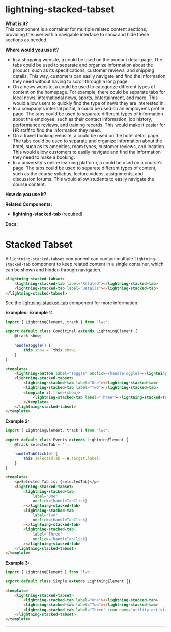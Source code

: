 # lightning-stacked-tabset

**What is it?**  
This component is a container for multiple related content sections, providing the user with a navigable interface to show and hide these sections as needed.

**Where would you use it?**
- In a shopping website, a <lightning-stacked-tabset> could be used on the product detail page. The tabs could be used to separate and organize information about the product, such as its specifications, customer reviews, and shipping details. This way, customers can easily navigate and find the information they need without having to scroll through a long page.
- On a news website, a <lightning-stacked-tabset> could be used to categorize different types of content on the homepage. For example, there could be separate tabs for local news, international news, sports, entertainment, and more. This would allow users to quickly find the type of news they are interested in.
- In a company's internal portal, a <lightning-stacked-tabset> could be used on an employee's profile page. The tabs could be used to separate different types of information about the employee, such as their contact information, job history, performance reviews, and training records. This would make it easier for HR staff to find the information they need.
- On a travel booking website, a <lightning-stacked-tabset> could be used on the hotel detail page. The tabs could be used to separate and organize information about the hotel, such as its amenities, room types, customer reviews, and location. This would allow customers to easily navigate and find the information they need to make a booking.
- In a university's online learning platform, a <lightning-stacked-tabset> could be used on a course's page. The tabs could be used to separate different types of content, such as the course syllabus, lecture videos, assignments, and discussion forums. This would allow students to easily navigate the course content.

**How do you use it?**


**Related Components:**
- **lightning-stacked-tab** (required)

**Docs:**
# Stacked Tabset

A `lightning-stacked-tabset` component can contain multiple `lightning-stacked-tab` component to keep related content in a single container, which can be shown and hidden through navigation.

```html
<lightning-stacked-tabset>
    <lightning-stacked-tab label="Related"></lightning-stacked-tab>
    <lightning-stacked-tab label="Details"></lightning-stacked-tab>
</lightning-stacked-tabset>
```

See the [lightning-stacked-tab](../stackedTab/) component for more information.


**Examples:**
**Example 1:**

```js
import { LightningElement, track } from 'lwc';

export default class Conditinal extends LightningElement {
    @track show;

    handleToggle() {
        this.show = !this.show;
    }
}

```

```html
<template>
    <lightning-button label="Toggle" onclick={handleToggle}></lightning-button>
    <lightning-stacked-tabset>
        <lightning-stacked-tab label="One"></lightning-stacked-tab>
        <lightning-stacked-tab label="Two"></lightning-stacked-tab>
        <template if:true={show}>
            <lightning-stacked-tab label="Three"></lightning-stacked-tab>
        </template>
    </lightning-stacked-tabset>
</template>

```

**Example 2:**

```js
import { LightningElement, track } from 'lwc';

export default class Events extends LightningElement {
    @track selectedTab = '';

    handleTabClick(e) {
        this.selectedTab = e.target.label;
    }
}

```

```html
<template>
    <p>Selected Tab is: {selectedTab}</p>
    <lightning-stacked-tabset>
        <lightning-stacked-tab
            label="One"
            onclick={handleTabClick}
        ></lightning-stacked-tab>
        <lightning-stacked-tab
            label="Two"
            onclick={handleTabClick}
        ></lightning-stacked-tab>
        <lightning-stacked-tab
            label="Three"
            onclick={handleTabClick}
        ></lightning-stacked-tab>
    </lightning-stacked-tabset>
</template>

```

**Example 3:**

```js
import { LightningElement } from 'lwc';

export default class Simple extends LightningElement {}

```

```html
<template>
    <lightning-stacked-tabset>
        <lightning-stacked-tab label="One"></lightning-stacked-tab>
        <lightning-stacked-tab label="Two"></lightning-stacked-tab>
        <lightning-stacked-tab label="Three" icon-name="utility:activity"></lightning-stacked-tab>
    </lightning-stacked-tabset>
</template>

```

---
